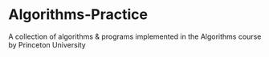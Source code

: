 # Algorithms-Practice
A collection of algorithms &amp; programs implemented in the Algorithms course by Princeton University
